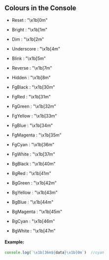 ## Colours in the Console

* Reset : "\x1b[0m"
* Bright : "\x1b[1m"
* Dim : "\x1b[2m"
* Underscore : "\x1b[4m"
* Blink : "\x1b[5m"
* Reverse : "\x1b[7m"
* Hidden : "\x1b[8m"

* FgBlack : "\x1b[30m"
* FgRed : "\x1b[31m"
* FgGreen : "\x1b[32m"
* FgYellow : "\x1b[33m"
* FgBlue : "\x1b[34m"
* FgMagenta : "\x1b[35m"
* FgCyan : "\x1b[36m"
* FgWhite : "\x1b[37m"

* BgBlack : "\x1b[40m"
* BgRed : "\x1b[41m"
* BgGreen : "\x1b[42m"
* BgYellow : "\x1b[43m"
* BgBlue : "\x1b[44m"
* BgMagenta : "\x1b[45m"
* BgCyan : "\x1b[46m"
* BgWhite : "\x1b[47m"

#### Example:

```javascript
console.log(`\x1b[36m${data}\x1b[0m`)  //cyan
```
